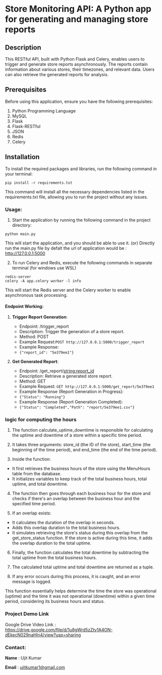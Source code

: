 # Store Monitoring API: A Python app for generating and managing store reports

## Description

This RESTful API, built with Python Flask and Celery, enables users to trigger and generate store reports
asynchronously. The reports contain information about various stores, their timezones, and relevant data. Users can also
retrieve the generated reports for analysis.

## Prerequisites

Before using this application, ensure you have the following prerequisites:

1. Python Programming Language
2. MySQL
3. Flask
4. Flask-RESTful
5. JSON
6. Redis
7. Celery

## Installation

To install the required packages and libraries, run the following command in your terminal:

```
pip install -r requirements.txt
```

This command will install all the necessary dependencies listed in the requirements.txt file, allowing you to run the
project without any issues.

### Usage:

1. Start the application by running the following command in the project directory:

```
python main.py
```

This will start the application, and you should be able to use it. (or) Directly run the main.py file by defalt the url
of application would be : http://127.0.0.1:5000

2. To run Celery and Redis, execute the following commands in separate terminal (for windows use WSL)

```
redis-server
celery -A app.celery worker -l info
```

This will start the Redis server and the Celery worker to enable asynchronous task processing.

#### Endpoint Working:

1. **Trigger Report Generation**:

    - Endpoint: /trigger_report
    - Description: Trigger the generation of a store report.
    - Method: POST
    - Example Request:```POST http://127.0.0.1:5000/trigger_report```
    - Example Response:
    - ```{"report_id": "5e379ee1"}```


2. **Get Generated Report**:

    - Endpoint: /get_report/<string:report_id>
    - Description: Retrieve a generated store report.
    - Method: GET
    - Example Request: ```GET http://127.0.0.1:5000/get_report/5e379ee1```
    - Example Response (Report Generation in Progress):
    - ```{"Status": "Running"}```
    - Example Response (Report Generation Completed):
    - ```{"Status": "Completed","Path": "report/5e379ee1.csv"}```

### logic for computing the hours

1. The function calculate_uptime_downtime is responsible for calculating the uptime and downtime of a store within a
   specific time period.

2. It takes three arguments: store_id (the ID of the store), start_time (the beginning of the time period), and
   end_time (the end of the time period).

3. Inside the function:

- It first retrieves the business hours of the store using the MenuHours table from the database.
- It initializes variables to keep track of the total business hours, total uptime, and total downtime.

4. The function then goes through each business hour for the store and checks if there's an overlap between the business
   hour and the specified time period.

5. If an overlap exists:

- It calculates the duration of the overlap in seconds.
- Adds this overlap duration to the total business hours.
- It simulates retrieving the store's status during this overlap from the get_store_status function. If the store is
  active during this time, it adds the overlap duration to the total uptime.

6. Finally, the function calculates the total downtime by subtracting the total uptime from the total business hours.

7. The calculated total uptime and total downtime are returned as a tuple.

8. If any error occurs during this process, it is caught, and an error message is logged.

This function essentially helps determine the time the store was operational (uptime) and the time it was not
operational (downtime) within a given time period, considering its business hours and status.

### Project Demo Link

Google Drive Video Link : https://drive.google.com/file/d/1u8gWrd5zZty1A4ON-dEkecN029naHln4/view?usp=sharing

### Contact:

**Name** : Ujit Kumar

**Email** : ujitkumar1@gmail.com


